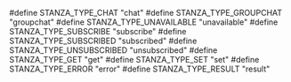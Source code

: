 #define STANZA_TYPE_CHAT "chat"
#define STANZA_TYPE_GROUPCHAT "groupchat"
#define STANZA_TYPE_UNAVAILABLE "unavailable"
#define STANZA_TYPE_SUBSCRIBE "subscribe"
#define STANZA_TYPE_SUBSCRIBED "subscribed"
#define STANZA_TYPE_UNSUBSCRIBED "unsubscribed"
#define STANZA_TYPE_GET "get"
#define STANZA_TYPE_SET "set"
#define STANZA_TYPE_ERROR "error"
#define STANZA_TYPE_RESULT "result"
